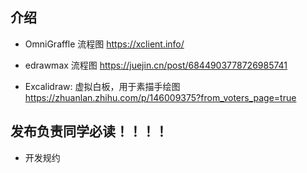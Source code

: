 ## 介绍
- OmniGraffle 流程图
https://xclient.info/

- edrawmax 流程图
https://juejin.cn/post/6844903778726985741

- Excalidraw: 虚拟白板，用于素描手绘图
https://zhuanlan.zhihu.com/p/146009375?from_voters_page=true



  
## 发布负责同学必读！！！！
- 开发规约




